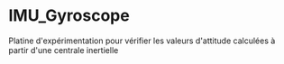 # IMU_Gyroscope
Platine d'expérimentation pour vérifier les valeurs d'attitude calculées à partir d'une centrale inertielle
